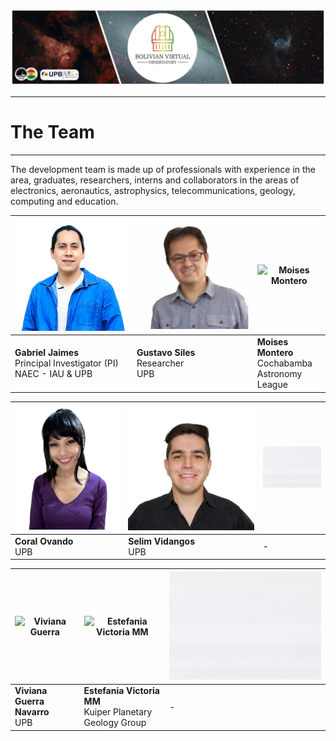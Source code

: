 ![Intro Banner](im/Baner_v1_LCO_1.jpg)

---

# The Team

---

The development team is made up of professionals with experience in the area, graduates, researchers, interns and collaborators in the areas of electronics, aeronautics, astrophysics, telecommunications, geology, computing and education.


| ![Gabriel Jaimes](im/GJaimes_p.jpg) | ![Gustavo Siles](im/GustavoSiles.jpg) | ![Moises Montero](im/Moises_Montero.png) |
| --- | --- | --- |
| **Gabriel Jaimes**<br>Principal Investigator (PI)<br>NAEC - IAU & UPB | **Gustavo Siles**<br>Researcher<br>UPB | **Moises Montero**<br>Cochabamba Astronomy League |

| ![Coral Ovando](im/Coral_Ovando.png) | ![Selim Vidangos](im/Selim_Vidangos.jpg) | ![White Space](im/white.jpg) |
| --- | --- | --- |
| **Coral Ovando**<br>UPB | **Selim Vidangos**<br>UPB | - |

| ![Viviana Guerra](im/Viviana_Guerra_Navarro.png) | ![Estefania Victoria MM](im/Estefania_Victoria_MM.png) | ![White Space](im/white.jpg) |
| --- | --- | --- |
| **Viviana Guerra Navarro**<br>UPB | **Estefania Victoria MM**<br>Kuiper Planetary Geology Group | - |
